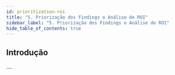 ```yaml
---
id: prioritization-roi
title: "5. Priorização dos Findings e Análise de ROI"
sidebar_label: "5. Priorização dos Findings e Análise de ROI"
hide_table_of_contents: true
---
```


## Introdução

....